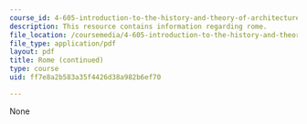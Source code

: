 ```yaml
---
course_id: 4-605-introduction-to-the-history-and-theory-of-architecture-spring-2012
description: This resource contains information regarding rome.
file_location: /coursemedia/4-605-introduction-to-the-history-and-theory-of-architecture-spring-2012/ff7e8a2b583a35f4426d38a982b6ef70_MIT4_605S12_lec14.pdf
file_type: application/pdf
layout: pdf
title: Rome (continued)
type: course
uid: ff7e8a2b583a35f4426d38a982b6ef70

---
```

None